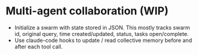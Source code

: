 # Multi-agent collaboration (WIP)

- Initialize a swarm with state stored in JSON. This mostly tracks swarm id, original query, time created/updated, status, tasks open/complete.
- Use claude-code hooks to update / read collective memory before and after each tool call.
